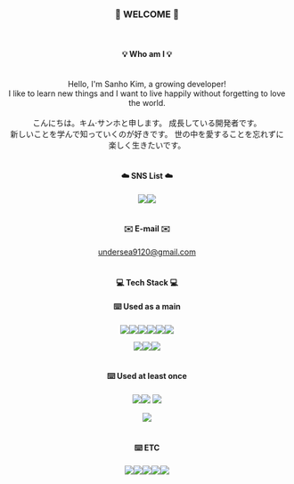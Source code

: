 
<div align="center">

### 👋 WELCOME 👋
<br>

#### 💡 Who am I 💡
<br>
Hello, I'm Sanho Kim, a growing developer!<br>
I like to learn new things and I want to live happily without forgetting to love the world.
<br>
<br>
こんにちは。キム·サンホと申します。 成長している開発者です。 <br>
新しいことを学んで知っていくのが好きです。 世の中を愛することを忘れずに楽しく生きたいです。
<br>
<br>


#### ☁️ SNS List ☁️
<a href="https://www.notion.so/fromsanho/0abf74dd7f3247e083dacbb737b5b4ff" target="_blank"><img src="https://img.shields.io/badge/Notion-000000?style=flat-square&logo=Notion&logoColor=white"/></a><a href="https://blog.naver.com/undersea__" target="_blank"><img src="https://img.shields.io/badge/Blog-03C75A?style=flat-square&logo=Naver&logoColor=white"/></a>
<br>
<br>


#### ✉️ E-mail ✉️
undersea9120@gmail.com
<br>
<br>



#### 💻  Tech Stack 💻


#### ⌨️ Used as a main


<img src="https://img.shields.io/badge/JAVA-007396?style=flat-square&logo=java&logoColor=white"><img src="https://img.shields.io/badge/Spring-6DB33F?style=flat-square&logo=Spring&logoColor=white"><img src="https://img.shields.io/badge/SpringBoot-6DB33F?style=flat-square&logo=SpringBoot&logoColor=white"><img src="https://img.shields.io/badge/oracle-F80000?style=flat-square&logo=oracle&logoColor=white"><img src="https://img.shields.io/badge/HTML-E34F26?style=flat-square&logo=HTML5&logoColor=white"><img src="https://img.shields.io/badge/CSS-1572B6?style=flat-square&logo=CSS3&logoColor=white">


<img src="https://img.shields.io/badge/Eclipse-2C2255?style=flat-square&logo=EclipseIDE&logoColor=white"><img src="https://img.shields.io/badge/IntelliJ-000000?style=flat-square&logo=IntelliJIDEA&logoColor=white"><img src="https://img.shields.io/badge/ApacheTomcat-F8DC75?style=flat-square&logo=ApacheTomcat&logoColor=white">
<br>
<br>


#### ⌨️ Used at least once


<img src="https://img.shields.io/badge/MongoDB-47A248?style=flat-square&logo=MongoDB&logoColor=white"><img src="https://img.shields.io/badge/MySQL-4479A1?style=flat-square&logo=MySQL&logoColor=white">
<img src="https://img.shields.io/badge/JavaScript-F7DF1E?style=flat-square&logo=JavaScript&logoColor=white">



<img src="https://img.shields.io/badge/VSCODE-007ACC?style=flat-square&logo=VisualStudioCode&logoColor=white">
<br>
<br>



#### ⌨️ ETC


<img src="https://img.shields.io/badge/Adobe-FF0000?style=flat-square&logo=Adobe&logoColor=white"><img src="https://img.shields.io/badge/Jira-0052CC?style=flat-square&logo=Jira&logoColor=white"><img src="https://img.shields.io/badge/Slack-4A154B?style=flat-square&logo=Slack&logoColor=white"><img src="https://img.shields.io/badge/Postman-FF6C37?style=flat-square&logo=Postman&logoColor=white"><img src="https://img.shields.io/badge/drawio-F08705?style=flat-square&logo=diagramsdotnet&logoColor=white">
<br>
<br>


</div>
